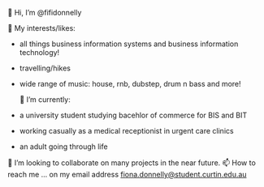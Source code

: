  👋 Hi, I’m @fifidonnelly
  
 👀 My interests/likes:
- all things business information systems and business information technology!
- travelling/hikes
- wide range of music: house, rnb, dubstep, drum n bass and more! 
  
  🌱 I’m currently:
- a university student studying bacehlor of commerce for BIS and BIT 
- working casually as a medical receptionist in urgent care clinics
- an adult going through life

 💞️ I’m looking to collaborate on many projects in the near future.
 📫 How to reach me ... on my email address fiona.donnelly@student.curtin.edu.au

<!---
fifidonnelly/fifidonnelly is a ✨ special ✨ repository because its `README.md` (this file) appears on your GitHub profile.
You can click the Preview link to take a look at your changes.
--->
